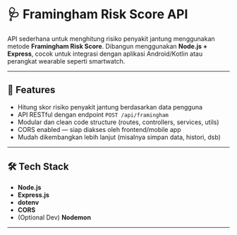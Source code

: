 # 🩺 Framingham Risk Score API

API sederhana untuk menghitung risiko penyakit jantung menggunakan metode **Framingham Risk Score**. Dibangun menggunakan **Node.js + Express**, cocok untuk integrasi dengan aplikasi Android/Kotlin atau perangkat wearable seperti smartwatch.

---

## 🚀 Features

- Hitung skor risiko penyakit jantung berdasarkan data pengguna
- API RESTful dengan endpoint `POST /api/framingham`
- Modular dan clean code structure (routes, controllers, services, utils)
- CORS enabled — siap diakses oleh frontend/mobile app
- Mudah dikembangkan lebih lanjut (misalnya simpan data, histori, dsb)

---

## 🛠 Tech Stack

- **Node.js**
- **Express.js**
- **dotenv**
- **CORS**
- (Optional Dev) **Nodemon**

---
